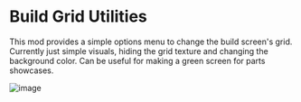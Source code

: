 # Build Grid Utilities

This mod provides a simple options menu to change the build screen's grid. Currently just simple visuals, hiding the grid texture and changing the background color. Can be useful for making a green screen for parts showcases.

![image](https://github.com/user-attachments/assets/dc6164c9-681d-4346-af70-8a1b3c4c8ac9)
